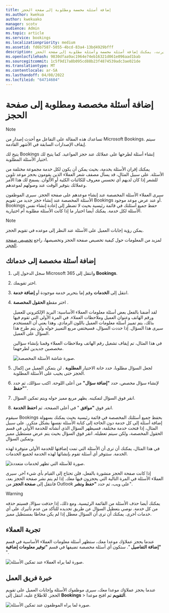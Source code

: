 ```yaml
---
title: إضافة أسئلة مخصصة ومطلوبة إلى صفحة الحجز
ms.author: kwekua
author: kwekuako
manager: scotv
audience: Admin
ms.topic: article
ms.service: bookings
ms.localizationpriority: medium
ms.assetid: fd6b7587-5055-4bcd-83a4-13bd4929bfff
description: إذا كنت بحاجة إلى طرح أسئلة على العملاء عند حجز موعد معك عبر الإنترنت، يمكنك إضافة أسئلة مخصصة وأسئلة مطلوبة إلى صفحة الحجز.
ms.openlocfilehash: 9830dfaa9ac1964e74eb16321d061e096aad1bab
ms.sourcegitcommit: 1c5f9d17a8b095cd88b23f4874539adc3ae021de
ms.translationtype: MT
ms.contentlocale: ar-SA
ms.lasthandoff: 04/08/2022
ms.locfileid: "64714604"
---
```

# <a name="add-custom-and-required-questions-to-the-booking-page"></a>إضافة أسئلة مخصصة ومطلوبة إلى صفحة الحجز

> [!NOTE]
> تساعدك هذه المقالة على التفاعل مع أحدث إصدار من Microsoft Bookings. سيتم إيقاف الإصدارات السابقة في الأشهر القادمة.

يتيح لك Bookings إنشاء أسئلة لطرحها على عملائك عند حجز المواعيد. كما يتيح لك اختيار الأسئلة المطلوبة.

يمكنك إقران الأسئلة بخدمة، بحيث يمكن أن يكون لكل خدمة مجموعة مختلفة من الأسئلة. على سبيل المثال، قد يسأل مصفف شعر العملاء الذين يقومون بحجز موعد تلوين للشعر إذا كان لديهم أي تحسس معروف للكائنات الكئية أو الألوان. يسمح لك هذا الأمر وعملائك بتوفير الوقت عند وصولهم لموعدهم.

سيرى العملاء الأسئلة المخصصة عند إنشاء موعدهم على صفحة الحجز. سيرى الموظفون الأسئلة المخصصة عند إنشاء حجز جديد من تقويم Bookings أو عند عرض موعد موجود. Bookings حفظ جميع أسئلتك في قائمة رئيسية بحيث لا تضطر إلى إعادة إنشاء نفس الأسئلة لكل خدمة. يمكنك أيضا اختيار ما إذا كانت الأسئلة مطلوبة أم اختيارية.

> [!NOTE]
> يمكن رؤية إجابات العميل على الأسئلة عند النظر إلى موعده في تقويم الحجز.

لمزيد من المعلومات حول كيفية تخصيص صفحة الحجز وتخصيصها، راجع [تخصيص صفحة الحجز](customize-booking-page.md).

## <a name="add-custom-questions-to-your-services"></a>إضافة أسئلة مخصصة إلى خدماتك

1. سجل الدخول إلى Microsoft 365 وانتقل إلى **Bookings**.

1. اختر تقويمك.

1. انتقل إلى **الخدمات** وقم إما بتحرير خدمة موجودة أو **إضافة خدمة**.

1. اختر مقطع **الحقول المخصصة** .

   لقد أضفنا بالفعل بعض أسئلة معلومات العملاء الأساسية: البريد الإلكتروني للعميل ورقم الهاتف وعنوان العميل وملاحظات العملاء. في المرة الأولى التي تقوم فيها بذلك، يتم تمييز أسئلة معلومات العميل باللون الرمادي. وهذا يعني أن المستخدم سيرى هذا السؤال. إذا حددت السؤال، فسيختفي مربع التمييز حوله ولن يتم طرح هذا السؤال على العميل.

   في هذا المثال، تم إيقاف تشغيل رقم الهاتف وملاحظات العملاء وقمنا بإنشاء سؤالين مخصصين جديدين لطرحهما.

   ![صورة شاشة الأسئلة المخصصة.](../media/bookings-questions-custom-fields.png)

1. لجعل السؤال مطلوبا، حدد خانة الاختيار **المطلوبة** . لن يتمكن العميل من إكمال الحجز حتى يجيب على الأسئلة المطلوبة.

1. لإنشاء سؤال مخصص، حدد **"إضافة سؤال"** من أعلى اللوحة. اكتب سؤالك، ثم حدد **"حفظ**".

1. انقر فوق السؤال لتمكينه. يظهر مربع مميز حوله ويتم تمكين السؤال.

1. انقر فوق **"موافق** " في أعلى الصفحة، ثم **احفظ الخدمة**.

سيقوم Bookings بحفظ جميع أسئلتك المخصصة في قائمة رئيسية بحيث يمكنك بسهولة إضافة أسئلة إلى كل خدمة دون الحاجة إلى كتابة الأسئلة نفسها بشكل متكرر. على سبيل المثال، إذا فتحت خدمة مختلفة، فسيظهر السؤال الذي أنشأته للخدمة الأولى في قسم الحقول المخصصة، ولكن سيتم تعطيله. انقر فوق السؤال بحيث يتم عرض مستطيل مميز وتمكين السؤال.

في هذا المثال، يمكنك أن ترى أن الأسئلة التي تمت إضافتها للخدمة الأولى متوفرة لهذه الخدمة. ستتوفر أي أسئلة تقوم بإنشائها لهذه الخدمة لجميع الخدمات.

   ![صورة للأسئلة التي تظهر لخدمات متعددة.](../media/bookings-questions-services.png)

إذا كانت صفحة الحجز منشورة بالفعل، فلن تحتاج إلى القيام بأي شيء آخر. سيرى العملاء الأسئلة في المرة التالية التي يحجزون فيها معك. إذا لم يتم نشر صفحة الحجز بعد، فانتقل إلى **صفحة الحجز** من Outlook على ويب، ثم حدد **"حفظ ونشر**".

> [!WARNING]
> يمكنك أيضا حذف الأسئلة من القائمة الرئيسية. ومع ذلك، إذا حذفت سؤالا، فسيتم حذفه من كل خدمة. نوصي بتعطيل السؤال عن طريق تحديده للتأكد من عدم تأثيرك على أي خدمات أخرى. يمكنك أن ترى أن السؤال معطل إذا لم يكن محاطا بمستطيل مميز.

## <a name="customer-experience"></a>تجربة العملاء

عندما يحجز عملاؤك موعدا معك، ستظهر أسئلة معلومات العملاء الأساسية في قسم **"إضافة التفاصيل** ". ستكون أي أسئلة مخصصة تضيفها في قسم **"توفير معلومات إضافية** ".

![صورة لما يراه العملاء عند تمكين الأسئلة.](../media/bookings-questions-customer.png)

## <a name="staff-experience"></a>خبرة فريق العمل

عندما يحجز عملاؤك موعدا معك، سيرى موظفوك الأسئلة وإجابات العميل على تقويم الحجز. للاطلاع عليه، انتقل إلى **Bookings** \> **التقويم** ثم افتح موعدا.

![صورة لما يراه الموظفون عند تمكين الأسئلة.](../media/bookings-questions-staff.png)
